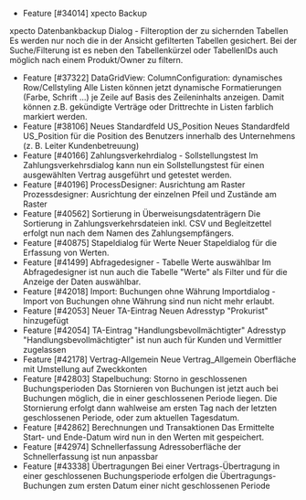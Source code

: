 * Feature [#34014] xpecto Backup

xpecto Datenbankbackup Dialog - Filteroption der zu sichernden Tabellen
Es werden nur noch die in der Ansicht gefilterten Tabellen gesichert. Bei der Suche/Filterung ist es neben den Tabellenkürzel oder TabellenIDs auch möglich nach einem Produkt/Owner zu filtern.

* Feature [#37322] DataGridView: ColumnConfiguration: dynamisches Row/Cellstyling
Alle Listen können jetzt dynamische Formatierungen (Farbe, Schrift ...) je Zeile auf Basis des Zeileninhalts anzeigen.
Damit können z.B. gekündigte Verträge oder Drittrechte in Listen farblich markiert werden.
* Feature [#38106] Neues Standardfeld US_Position
Neues Standardfeld US_Position für die Position des Benutzers innerhalb des Unternehmens (z. B. Leiter Kundenbetreuung)
* Feature [#40166] Zahlungsverkehrdialog - Sollstellungstest
Im Zahlungsverkehrsdialog kann nun ein Sollstellungstest für einen ausgewählten Vertrag ausgeführt und getestet werden.
* Feature [#40196] ProcessDesigner: Ausrichtung am Raster
Prozessdesigner: Ausrichtung der einzelnen Pfeil und Zustände am Raster
* Feature [#40562] Sortierung in Überweisungsdatenträgern
Die Sortierung in Zahlungsverkehrsdateien inkl. CSV und Begleitzettel erfolgt nun nach dem Namen des Zahlungsempfängers.
* Feature [#40875] Stapeldialog für Werte
Neuer Stapeldialog für die Erfassung von Werten.
* Feature [#41499] Abfragedesigner - Tabelle Werte auswählbar
Im Abfragedesigner ist nun auch die Tabelle "Werte" als Filter und für die Anzeige der Daten auswählbar.
* Feature [#42018] Import: Buchungen ohne Währung
Importdialog - Import von Buchungen ohne Währung sind nun nicht mehr erlaubt.
* Feature [#42053] Neuer TA-Eintrag
Neuen Adresstyp "Prokurist" hinzugefügt
* Feature [#42054] TA-Eintrag "Handlungsbevollmächtigter"
Adresstyp "Handlungsbevollmächtigter" ist nun auch für Kunden und Vermittler zugelassen
* Feature [#42178] Vertrag-Allgemein
Neue Vertrag_Allgemein Oberfläche mit Umstellung auf Zweckkonten
* Feature [#42803] Stapelbuchung: Storno in geschlossenen Buchungsperioden
Das Stornieren von Buchungen ist jetzt auch bei Buchungen möglich, die in einer geschlossenen Periode liegen. Die Stornierung erfolgt dann wahlweise am ersten Tag nach der letzten geschlossenen Periode, oder zum aktuellen Tagesdatum.
* Feature [#42862] Berechnungen und Transaktionen
Das Ermittelte Start- und Ende-Datum wird nun in den Werten mit gespeichert.
* Feature [#42974] Schnellerfassung
Adressoberfläche der Schnellerfassung ist nun anpassbar
* Feature [#43338] Übertragungen
Bei einer Vertrags-Übertragung in einer geschlossenen Buchungsperiode erfolgen die Übertragungs-Buchungen zum ersten Datum einer nicht geschlossenen Periode

